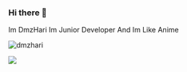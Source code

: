 ### Hi there 👋

Im DmzHari Im Junior Developer And Im Like Anime

<p align="left">
  <img src="https://komarev.com/ghpvc/?username=dmzhari" alt="dmzhari">
</p>

<p align="left">
  <img src="https://github-readme-stats.vercel.app/api?username=dmzhari&show_icons=true&theme=radical&title_color=8E2DE2&text_color=fff&icon_color=8E2DE2">  
</p>

